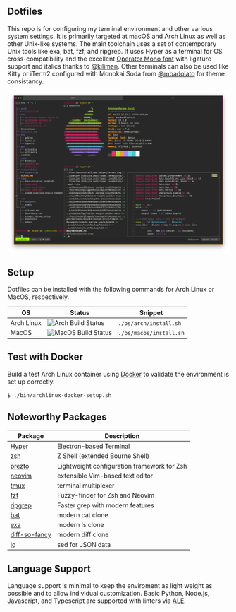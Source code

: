 Dotfiles
---------------

This repo is for configuring my terminal environment and other various system settings. It is primarily targeted at macOS and Arch Linux as well as other Unix-like systems. The main toolchain uses a set of contemporary Unix tools like exa, bat, fzf, and ripgrep. It uses Hyper as a terminal for OS cross-compatibility and the excellent [Operator Mono font](https://www.typography.com/blog/introducing-operator) with ligature support and italics thanks to [@kiliman](https://github.com/kiliman/operator-mono-lig). Other terminals can also be used like Kitty or iTerm2 configured with Monokai Soda from [@mbadolato](https://github.com/mbadolato/iTerm2-Color-Schemes) for theme consistancy.

![](dotfiles.jpg)

## Setup

Dotfiles can be installed with the following commands for Arch Linux or MacOS, respectively.

| OS     | Status | Snippet                                                |
|--------|--------|--------------------------------------------------------|
| Arch Linux | ![Arch Build Status](https://github.com/drbunsen/dotfiles/workflows/Arch%20Linux%20Build%20Status/badge.svg) | `./os/arch/install.sh` |
| MacOS      | ![MacOS Build Status](https://github.com/drbunsen/dotfiles/workflows/MacOS%20Build%20Status/badge.svg) | `./os/macos/install.sh` |


## Test with Docker

Build a test Arch Linux container using [Docker](https://www.docker.com) to validate the environment is set up correctly.

```shell
$ ./bin/archlinux-docker-setup.sh
```

## Noteworthy Packages

| Package                                                      | Description                                                      |
|--------------------------------------------------------------|------------------------------------------------------------------|
| [Hyper](https://hyper.is)                                    | Electron-based Terminal                                          |
| [zsh](https://github.com/zsh-users/zsh)                      | Z Shell (extended Bourne Shell)                                  |
| [prezto](https://github.com/sorin-ionescu/prezto)            | Lightweight configuration framework for Zsh                      |
| [neovim](https://github.com/zsh-users/zsh)                   | extensible Vim-based text editor                                 |
| [tmux](https://github.com/tmux/tmux)                         | terminal multiplexer                                             |
| [fzf](https://github.com/junegunn/fzf)                       | Fuzzy-finder for Zsh and Neovim                                  |
| [ripgrep](https://github.com/BurntSushi/ripgrep)             | Faster grep with modern features                                 |
| [bat](https://github.com/sharkdp/bat)                        | modern cat clone                                                 |
| [exa](https://github.com/ogham/exa)                          | modern ls clone                                                  |
| [diff-so-fancy](https://github.com/so-fancy/diff-so-fancy)   | modern diff clone                                                |
| [jq](https://stedolan.github.io/jq/)                         | sed for JSON data                                                |


## Language Support

Language support is minimal to keep the enviroment as light weight as possible and to allow individual customization. Basic Python, Node.js, Javascript, and Typescript are supported with linters via [ALE](https://github.com/dense-analysis/ale).

